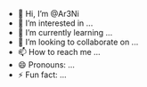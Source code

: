 - 👋 Hi, I’m @Ar3Ni
- 👀 I’m interested in ...
- 🌱 I’m currently learning ...
- 💞️ I’m looking to collaborate on ...
- 📫 How to reach me ...
- 😄 Pronouns: ...
- ⚡ Fun fact: ...

<!---
Ar3Ni/Ar3Ni is a ✨ special ✨ repository because its `README.md` (this file) appears on your GitHub profile.
You can click the Preview link to take a look at your changes.
--->
